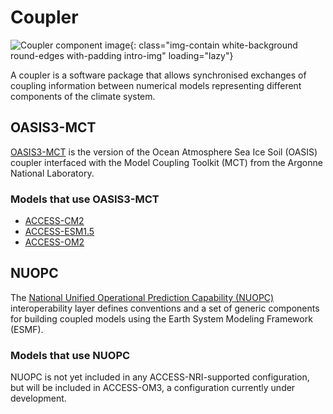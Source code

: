 # Coupler

![Coupler component image](/assets/component-logos/component-maps/coupler-component-map.png){: class="img-contain white-background round-edges with-padding intro-img" loading="lazy"}

A coupler is a software package that allows synchronised exchanges of coupling information between numerical models representing different components of the climate system.

## OASIS3-MCT

[OASIS3-MCT](https://oasis.cerfacs.fr/en/OASIS3-MCT) is the version of the Ocean Atmosphere Sea Ice Soil (OASIS) coupler interfaced with the Model Coupling Toolkit (MCT) from the Argonne National Laboratory. 

### Models that use OASIS3-MCT
- [ACCESS-CM2](/models/access-cm#access-cm2)
- [ACCESS-ESM1.5](/models/access-esm#access-esm15)
- [ACCESS-OM2](/models/access-om#access-om2)

## NUOPC

The [National Unified Operational Prediction Capability (NUOPC)](https://earthsystemmodeling.org/nuopc/) interoperability layer defines conventions and a set of generic components for building coupled models using the Earth System Modeling Framework (ESMF).

### Models that use NUOPC
NUOPC is not yet included in any ACCESS-NRI-supported configuration, but will be included in ACCESS-OM3, a configuration currently under development.
